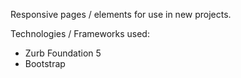 Responsive pages / elements for use in new projects.

Technologies / Frameworks used:
- Zurb Foundation 5
- Bootstrap
